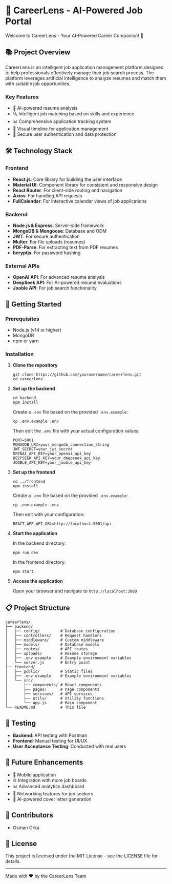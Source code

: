 # 🚀 CareerLens - AI-Powered Job Portal

Welcome to CareerLens - Your AI-Powered Career Companion! 🌟

## 📚 Project Overview

CareerLens is an intelligent job application management platform designed to help professionals effectively manage their job search process. The platform leverages artificial intelligence to analyze resumes and match them with suitable job opportunities.

### Key Features

- 🤖 AI-powered resume analysis
- 🔍 Intelligent job matching based on skills and experience
- 📊 Comprehensive application tracking system
- 📅 Visual timeline for application management
- 🔐 Secure user authentication and data protection

## 🛠️ Technology Stack

### Frontend
- **React.js**: Core library for building the user interface
- **Material UI**: Component library for consistent and responsive design
- **React Router**: For client-side routing and navigation
- **Axios**: For handling API requests
- **FullCalendar**: For interactive calendar views of job applications

### Backend
- **Node.js & Express**: Server-side framework
- **MongoDB & Mongoose**: Database and ODM
- **JWT**: For secure authentication
- **Multer**: For file uploads (resumes)
- **PDF-Parse**: For extracting text from PDF resumes
- **bcryptjs**: For password hashing

### External APIs
- **OpenAI API**: For advanced resume analysis
- **DeepSeek API**: For AI-powered resume evaluations
- **Jooble API**: For job search functionality

## 🚀 Getting Started

### Prerequisites
- Node.js (v14 or higher)
- MongoDB
- npm or yarn

### Installation

1. **Clone the repository**
   ```
   git clone https://github.com/yourusername/careerlens.git
   cd careerlens
   ```

2. **Set up the backend**
   ```
   cd backend
   npm install
   ```
   Create a `.env` file based on the provided `.env.example`:
   ```
   cp .env.example .env
   ```
   Then edit the `.env` file with your actual configuration values:
   ```
   PORT=5001
   MONGODB_URI=your_mongodb_connection_string
   JWT_SECRET=your_jwt_secret
   OPENAI_API_KEY=your_openai_api_key
   DEEPSEEK_API_KEY=your_deepseek_api_key
   JOOBLE_API_KEY=your_jooble_api_key
   ```

3. **Set up the frontend**
   ```
   cd ../frontend
   npm install
   ```
   Create a `.env` file based on the provided `.env.example`:
   ```
   cp .env.example .env
   ```
   Then edit with your configuration:
   ```
   REACT_APP_API_URL=http://localhost:5001/api
   ```

4. **Start the application**
   
   In the backend directory:
   ```
   npm run dev
   ```
   
   In the frontend directory:
   ```
   npm start
   ```

5. **Access the application**
   
   Open your browser and navigate to `http://localhost:3000`

## 📋 Project Structure

```
careerlens/
├── backend/
│   ├── config/         # Database configuration
│   ├── controllers/    # Request handlers
│   ├── middleware/     # Custom middleware
│   ├── models/         # Database models
│   ├── routes/         # API routes
│   ├── uploads/        # Resume storage
│   ├── .env.example    # Example environment variables
│   └── server.js       # Entry point
├── frontend/
│   ├── public/         # Static files
│   ├── .env.example    # Example environment variables
│   └── src/
│       ├── components/ # React components
│       ├── pages/      # Page components
│       ├── services/   # API services
│       ├── utils/      # Utility functions
│       └── App.js      # Main component
└── README.md           # This file
```

## 🧪 Testing

- **Backend**: API testing with Postman
- **Frontend**: Manual testing for UI/UX
- **User Acceptance Testing**: Conducted with real users

## 🔮 Future Enhancements

- 📱 Mobile application
- 🌐 Integration with more job boards
- 📊 Advanced analytics dashboard
- 🤝 Networking features for job seekers
- 📝 AI-powered cover letter generation

## 👥 Contributors

- Osman Orka

## 📝 License

This project is licensed under the MIT License - see the LICENSE file for details.

---

Made with ❤️ by the CareerLens Team